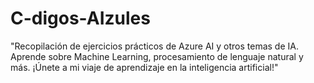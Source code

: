 # C-digos-AIzules
"Recopilación de ejercicios prácticos de Azure AI y otros temas de IA. Aprende sobre Machine Learning, procesamiento de lenguaje natural y más. ¡Únete a mi viaje de aprendizaje en la inteligencia artificial!"
